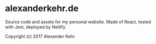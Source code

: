 # alexanderkehr.de

Source code and assets for my personal website. Made of React, tested with Jest, deployed by Netlify.

Copyright (c) 2017 Alexander Kehr
